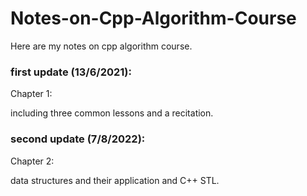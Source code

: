 # Notes-on-Cpp-Algorithm-Course
Here are my notes on cpp algorithm course.



### first update (13/6/2021): 

Chapter 1: 

including three common lessons and a recitation.



### second update (7/8/2022): 

Chapter 2:

data structures and their application and C++ STL.